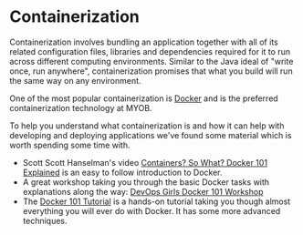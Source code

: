 # Containerization

Containerization involves bundling an application together with all of its related configuration files, libraries and dependencies required for it to run across different computing environments. Similar to the Java ideal of "write once, run anywhere", containerization promises that what you build will run the same way on any environment.

One of the most popular containerization is [Docker](https://www.docker.com/) and is the preferred containerization technology at MYOB.

To help you understand what containerization is and how it can help with developing and deploying applications we've found some material which is worth spending some time with.

* Scott Scott Hanselman's video [Containers? So What? Docker 101 Explained](https://www.youtube.com/watch?v=0oEsMwSxBsk) is an easy to follow introduction to Docker.
* A great workshop taking you through the basic Docker tasks with explanations along the way: [DevOps Girls Docker 101 Workshop](https://github.com/DevOps-Girls/docker-101)
* The [Docker 101 Tutorial](https://www.docker.com/101-tutorial) is a hands-on tutorial taking you though almost everything you will ever do with Docker. It has some more advanced techniques.
